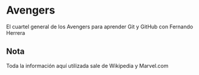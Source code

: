 # Avengers

El cuartel general de los Avengers para aprender Git y GitHub con Fernando Herrera

## Nota
Toda la información aquí utilizada sale de Wikipedia y Marvel.com
